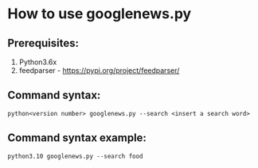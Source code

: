 # How to use googlenews.py

## Prerequisites:

1. Python3.6x
2. feedparser - https://pypi.org/project/feedparser/

## Command syntax:

`python<version number> googlenews.py --search <insert a search word>`

## Command syntax example:

`python3.10 googlenews.py --search food`